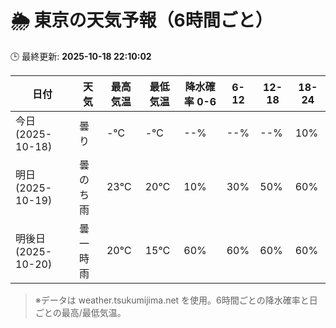 # 🌦️ 東京の天気予報（6時間ごと）

🕒 最終更新: **2025-10-18 22:10:02**

| 日付 | 天気 | 最高気温 | 最低気温 | 降水確率 0-6 | 6-12 | 12-18 | 18-24 |
|------|------|----------|----------|------------|------|------|------|
| 今日 (2025-10-18) | 曇り | -℃ | -℃ | --% | --% | --% | 10% |
| 明日 (2025-10-19) | 曇のち雨 | 23℃ | 20℃ | 10% | 30% | 50% | 60% |
| 明後日 (2025-10-20) | 曇一時雨 | 20℃ | 15℃ | 60% | 60% | 60% | 60% |

> ※データは weather.tsukumijima.net を使用。6時間ごとの降水確率と日ごとの最高/最低気温。